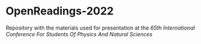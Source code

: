 # OpenReadings-2022
Repository with the materials used for presentation at the *65th International Conference For Students Of Physics And Natural Sciences*
